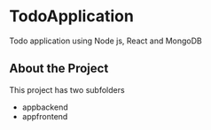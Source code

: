 # TodoApplication
Todo application using Node js, React and MongoDB
## About the Project
This project has two subfolders
* appbackend
* appfrontend


